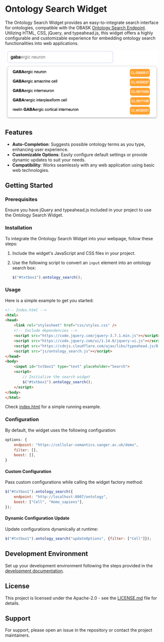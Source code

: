 # Ontology Search Widget

The Ontology Search Widget provides an easy-to-integrate search interface for ontologies, compatible with the OBASK [Ontology Search Endpoint](https://github.com/OBASKTools/ontology-search). Utilizing HTML, CSS, jQuery, and typeahead.js, this widget offers a highly configurable and customizable experience for embedding ontology search functionalities into web applications.

<p align="center">
    <img src="img/screenshot.png" alt="Ontology Search Widget" width="500"/>
</p>

## Features

- **Auto-Completion**: Suggests possible ontology terms as you type, enhancing user experience.
- **Customizable Options**: Easily configure default settings or provide dynamic updates to suit your needs.
- **Compatibility**: Works seamlessly with any web application using basic web technologies.

## Getting Started

### Prerequisites

Ensure you have jQuery and typeahead.js included in your project to use the Ontology Search Widget.

### Installation

To integrate the Ontology Search Widget into your webpage, follow these steps:

1. Include the widget's JavaScript and CSS files in your project.
2. Use the following script to convert an `input` element into an ontology search box:

    ```javascript
    $("#txtbox1").ontology_search();
    ```

### Usage

Here is a simple example to get you started:

```html
<!-- Index.html -->
<html>
<head>
    <link rel="stylesheet" href="css/styles.css" />
    <!-- Include dependencies -->
    <script src="https://code.jquery.com/jquery-3.7.1.min.js"></script>
    <script src="https://code.jquery.com/ui/1.14.0/jquery-ui.js"></script>
    <script src="https://cdnjs.cloudflare.com/ajax/libs/typeahead.js/0.11.1/typeahead.bundle.min.js"></script>
    <script src="js/ontology_search.js"></script>
</head>
<body>
    <input id="txtbox1" type="text" placeholder="Search">
    <script>
        // Initialize the search widget
        $("#txtbox1").ontology_search();
    </script>
</body>
</html>
```

Check [index.html](index.html) for a simple running example.

### Configuration

By default, the widget uses the following configuration:

```javascript
options: {
    endpoint: "https://cellular-semantics.sanger.ac.uk/demo",
    filter: [],
    boost: [],
}
```

#### Custom Configuration

Pass custom configurations while calling the widget factory method:

```javascript
$("#txtbox1").ontology_search({
    endpoint: "http://localhost:8007/ontology",
    boost: ["Cell", "Homo_sapiens"],
});
```

#### Dynamic Configuration Update

Update configurations dynamically at runtime:

```javascript
$("#txtbox1").ontology_search("updateOptions", {filter: ["Cell"]});
```

## Development Environment

Set up your development environment following the steps provided in the [development documentation](development.md).

## License

This project is licensed under the Apache-2.0 - see the [LICENSE.md](LICENSE.md) file for details.

## Support

For support, please open an issue in the repository or contact the project maintainers.